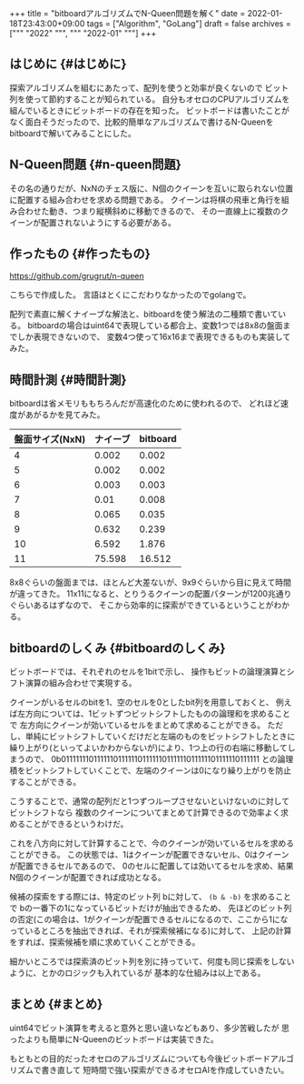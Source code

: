 +++
title = "bitboardアルゴリズムでN-Queen問題を解く"
date = 2022-01-18T23:43:00+09:00
tags = ["Algorithm", "GoLang"]
draft = false
archives = ["""
  "2022"
  """, """
  "2022-01"
  """]
+++

## はじめに {#はじめに}

探索アルゴリズムを組むにあたって、配列を使うと効率が良くないので
ビット列を使って節約することが知られている。
自分もオセロのCPUアルゴリズムを組んでいるときにビットボードの存在を知った。
ビットボードは書いたことがなく面白そうだったので、比較的簡単なアルゴリズムで書けるN-Queenをbitboardで解いてみることにした。


## N-Queen問題 {#n-queen問題}

その名の通りだが、NxNのチェス版に、N個のクイーンを互いに取られない位置に配置する組み合わせを求める問題である。
クイーンは将棋の飛車と角行を組み合わせた動き、つまり縦横斜めに移動できるので、
その一直線上に複数のクイーンが配置されないようにする必要がある。


## 作ったもの {#作ったもの}

<https://github.com/grugrut/n-queen>

こちらで作成した。
言語はとくにこだわりなかったのでgolangで。

配列で素直に解くナイーブな解法と、bitboardを使う解法の二種類で書いている。
bitboardの場合はuint64で表現している都合上、変数1つでは8x8の盤面までしか表現できないので、
変数4つ使って16x16まで表現できるものも実装してみた。


## 時間計測 {#時間計測}

bitboardは省メモリももちろんだが高速化のために使われるので、
どれほど速度があがるかを見てみた。

| 盤面サイズ(NxN) | ナイーブ | bitboard |
|------------|------|----------|
| 4          | 0.002  | 0.002    |
| 5          | 0.002  | 0.002    |
| 6          | 0.003  | 0.003    |
| 7          | 0.01   | 0.008    |
| 8          | 0.065  | 0.035    |
| 9          | 0.632  | 0.239    |
| 10         | 6.592  | 1.876    |
| 11         | 75.598 | 16.512   |

8x8ぐらいの盤面までは、ほとんど大差ないが、9x9ぐらいから目に見えて時間が違ってきた。
11x11になると、とりうるクイーンの配置パターンが1200兆通りぐらいあるはずなので、
そこから効率的に探索ができているということがわかる。


## bitboardのしくみ {#bitboardのしくみ}

ビットボードでは、それぞれのセルを1bitで示し、
操作もビットの論理演算とシフト演算の組み合わせで実現する。

クイーンがいるセルのbitを1、空のセルを0としたbit列を用意しておくと、
例えば左方向については、1ビットずつビットシフトしたものの論理和を求めることで
左方向にクイーンが効いているセルをまとめて求めることができる。
ただし、単純にビットシフトしていくだけだと左端のものをビットシフトしたときに
繰り上がり(といってよいかわからないが)により、1つ上の行の右端に移動してしまうので、
0b011111110111111011111101111110111111011111101111110111111
との論理積をビットシフトしていくことで、左端のクイーンは0になり繰り上がりを防止することができる。

こうすることで、通常の配列だと1つずつループさせないといけないのに対してビットシフトなら
複数のクイーンについてまとめて計算できるので効率よく求めることができるというわけだ。

これを八方向に対して計算することで、今のクイーンが効いているセルを求めることができる。
この状態では、1はクイーンが配置できないセル、0はクイーンが配置できるセルであるので、
0のセルに配置しては効いてるセルを求め、結果N個のクイーンが配置できれば成功となる。

候補の探索をする際には、特定のビット列 bに対して、 `(b & -b)` を求めることで
bの一番下の1になっているビットだけが抽出できるため、
先ほどのビット列の否定(この場合は、1がクイーンが配置できるセルになるので、ここから1になっているところを抽出できれば、それが探索候補になる)に対して、
上記の計算をすれば、探索候補を順に求めていくことができる。

細かいところでは探索済のビット列を別に持っていて、何度も同じ探索をしないように、とかのロジックも入れているが
基本的な仕組みは以上である。


## まとめ {#まとめ}

uint64でビット演算を考えると意外と思い違いなどもあり、多少苦戦したが
思ったよりも簡単にN-Queenのビットボードは実装できた。

もともとの目的だったオセロのアルゴリズムについても今後ビットボードアルゴリズムで書き直して
短時間で強い探索ができるオセロAIを作成していきたい。
